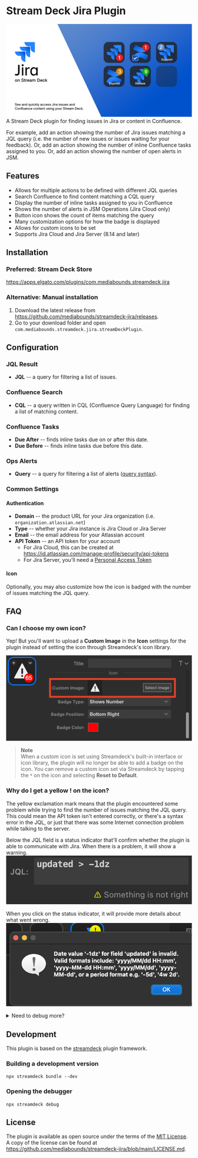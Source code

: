 # Stream Deck Jira Plugin
![Jira on Stream Deck](src/previews/1-preview.png)
A Stream Deck plugin for finding issues in Jira or content in Confluence.

For example, add an action showing the number of Jira issues matching a JQL query (i.e. the number of new issues or issues waiting for your feedback).
Or, add an action showing the number of inline Confluence tasks assigned to you.
Or, add an action showing the number of open alerts in JSM.

## Features
* Allows for multiple actions to be defined with different JQL queries
* Search Confluence to find content matching a CQL query
* Display the number of inline tasks assigned to you in Confluence
* Shows the number of alerts in JSM Operations (Jira Cloud only)
* Button icon shows the count of items matching the query
* Many customization options for how the badge is displayed
* Allows for custom icons to be set
* Supports Jira Cloud and Jira Server (8.14 and later)

## Installation
### Preferred: Stream Deck Store
https://apps.elgato.com/plugins/com.mediabounds.streamdeck.jira

### Alternative: Manual installation
1. Download the latest release from <https://github.com/mediabounds/streamdeck-jira/releases>.
2. Go to your download folder and open `com.mediabounds.streamdeck.jira.streamDeckPlugin`.

## Configuration
### JQL Result
* **JQL** -- a query for filtering a list of issues.

### Confluence Search
* **CQL** -- a query written in CQL (Confluence Query Language) for finding a list of matching content.

### Confluence Tasks
* **Due After** -- finds inline tasks due on or after this date.
* **Due Before** -- finds inline tasks due before this date.

### Ops Alerts
* **Query** -- a query for filtering a list of alerts ([query syntax](https://operations-help.atlassian.net/wiki/spaces/OPSHELP/pages/8028374/Search+syntax+for+alerts)).

### Common Settings
#### Authentication
* **Domain** -- the product URL for your Jira organization (i.e. `organization.atlassian.net`)
* **Type** -- whether your Jira instance is Jira Cloud or Jira Server
* **Email** -- the email address for your Atlassian account
* **API Token** -- an API token for your account
  * For Jira Cloud, this can be created at <https://id.atlassian.com/manage-profile/security/api-tokens>
  * For Jira Server, you'll need a [Personal Access Token](https://confluence.atlassian.com/enterprise/using-personal-access-tokens-1026032365.html)

#### Icon
Optionally, you may also customize how the icon is badged with the number of issues matching the JQL query.

## FAQ
### Can I choose my own icon?
Yep! But you'll want to upload a **Custom Image** in the **Icon** settings for the plugin instead of setting the icon through Streamdeck's icon library.

![Setting a Custom Icon](docs/custom-image.png)

> **Note**  
> When a custom icon is set using Streamdeck's built-in interface or icon library, the plugin will no longer be able to add a badge on the icon. You can remove a custom icon set via Streamdeck by tapping the ˅ on the icon and selecting **Reset to Default**.

### Why do I get a yellow ! on the icon?
The yellow exclamation mark means that the plugin encountered some problem while trying to find the number of issues matching the JQL query. This could mean the API token isn't entered correctly, or there's a syntax error in the JQL, or just that there was some Internet connection problem while talking to the server.

Below the JQL field is a status indicator that'll confirm whether the plugin is able to communicate with Jira. When there is a problem, it will show a warning.
![Status indicator](docs/problem.png)

When you click on the status indicator, it will provide more details about what went wrong.
![Problem message](docs/problem-message.png)

<details>
<summary>Need to debug more?</summary>
If you're sure all the configuration is correct but the connection is still not successful, you can alternate click (i.e. right-clicking) on the status message to get a more in-depth view at the response.

![Debugging a problem](docs/problem-debug.png)
</details>

## Development
This plugin is based on the [streamdeck](https://github.com/fnando/streamdeck) plugin framework.

### Building a development version

    npx streamdeck bundle --dev

### Opening the debugger

    npx streamdeck debug

## License
The plugin is available as open source under the terms of the
[MIT License](https://opensource.org/licenses/MIT). A copy of the license can be
found at <https://github.com/mediabounds/streamdeck-jira/blob/main/LICENSE.md>.
